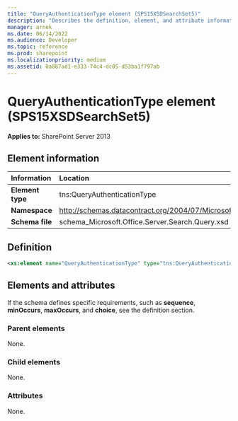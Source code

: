 ```yaml
---
title: "QueryAuthenticationType element (SPS15XSDSearchSet5)"
description: "Describes the definition, element, and attribute information for the QueryAuthenticationType element (SPS15XSDSearchSet5)."
manager: arnek
ms.date: 06/14/2022
ms.audience: Developer
ms.topic: reference
ms.prod: sharepoint
ms.localizationpriority: medium
ms.assetid: 0a887ad1-e333-74c4-dc05-d53ba1f797ab
---
```


# QueryAuthenticationType element (SPS15XSDSearchSet5)

 
  
 **Applies to:** SharePoint Server 2013
  
## Element information

| Information | Location |
|:-----|:-----|
|**Element type**|tns:QueryAuthenticationType|
|**Namespace**|http://schemas.datacontract.org/2004/07/Microsoft.Office.Server.Search.Query|
|**Schema file**|schema_Microsoft.Office.Server.Search.Query.xsd|
   
## Definition

```XML
<xs:element name="QueryAuthenticationType" type="tns:QueryAuthenticationType"></xs:element>

```

## Elements and attributes

If the schema defines specific requirements, such as **sequence**, **minOccurs**, **maxOccurs**, and **choice**, see the definition section. 
  
### Parent elements

None.
  
### Child elements

None.
  
### Attributes

None.
  

